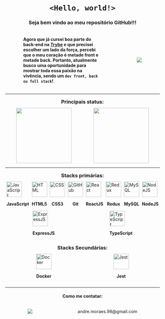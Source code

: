 <h1 style="text-align: center"><code >&lt;Hello, world!&gt;</code></h1>

<h3
  style="text-align: center;"
>
  Seja bem vindo ao meu repositório GitHub!!!
</h3>

<div
  style="
    display: flex;
    flex-direction: row;
    justify-content: space-around;
    align-items: center;
    width: 100%;
    "
>

  <h4
    style="
      width: 50%;
    "
  >
    Agora que já cursei boa parte do back-end na <a href="https://www.betrybe.com/">Trybe</a> e que precisei escolher um lado da força, percebi que o meu coração é metade front e metade back. Portanto, atualmente busco uma oportunidade para mostrar toda essa paixão na vivência, sendo um <code>dev front, back ou full stack</code>!
  </h4>

  <div
    style="
      text-align: center
    "
  >
    <img src="https://thumbs.gfycat.com/ColorfulUnevenIndianhare-size_restricted.gif">
  </div>

</div>

---

<h3
  style="
    text-align: center;
    margin: 15px 0 10px;
  "
>
  Principais status:
</h3>

<div
  style="
    display: flex;
    flex-direction: row;
    justify-content: space-around;
    align-items: center;
    flex-wrap: wrap;
  "
>
  <img height="180em" src="https://github-readme-stats.vercel.app/api?username=andremoraes98&show_icons=true&theme=github_dark&include_all_commits=true&count_private=true&locale=pt-br"/>
  <img height="180em" src="https://github-readme-stats.vercel.app/api/top-langs/?username=andremoraes98&layout=compact&langs_count=7&theme=github_dark&locale=pt-br"/>
</div>

---

<h3
  style="
    text-align: center;
    margin: 15px 0 10px;
  "
>
  Stacks primárias:
</h3>

<div style="display: flex; flex-direction: row; justify-content: space-around; align-items: center; flex-wrap: wrap;">
  <div>
    <img alt="JavaScript" height="50" width="50" src="https://cdn.jsdelivr.net/gh/devicons/devicon/icons/javascript/javascript-original.svg">
    <p style="text-align: center; font-weight: 700">JavaScript</p>
  </div>
  <div>
    <img alt="HTML" height="50" width="50" src="https://cdn.jsdelivr.net/gh/devicons/devicon/icons/html5/html5-original-wordmark.svg" />
    <p style="text-align: center; font-weight: 700">HTML5</p>
  </div>
  <div>
    <img alt="CSS" height="50" width="50" src="https://cdn.jsdelivr.net/gh/devicons/devicon/icons/css3/css3-original-wordmark.svg">
    <p style="text-align: center; font-weight: 700">CSS3</p>
  </div>
  <div>
    <img alt="GitHub" height="50" width="50" src="https://cdn.jsdelivr.net/gh/devicons/devicon/icons/git/git-original-wordmark.svg" />
    <p style="text-align: center; font-weight: 700">Git</p>
  </div>
  <div>
    <img alt="React" height="50" width="50" src="https://cdn.jsdelivr.net/gh/devicons/devicon/icons/react/react-original-wordmark.svg">
    <p style="text-align: center; font-weight: 700">ReactJS</p>
  </div>
  <div>
    <img alt="Redux" height="50" width="50" src="https://cdn.jsdelivr.net/gh/devicons/devicon/icons/redux/redux-original.svg">
    <p style="text-align: center; font-weight: 700">Redux</p>
  </div>
  <div>
    <img alt="MySQL" height="50" width="50" src="https://cdn.jsdelivr.net/gh/devicons/devicon/icons/mysql/mysql-plain-wordmark.svg">
    <p style="text-align: center; font-weight: 700">MySQL</p>
  </div>
  <div>
    <img alt="NodeJS" height="50" width="50" src="https://cdn.jsdelivr.net/gh/devicons/devicon/icons/nodejs/nodejs-original-wordmark.svg">
    <p style="text-align: center; font-weight: 700">NodeJS</p>
  </div>
  <div>
    <img alt="ExpressJS" height="50" width="50" src="https://cdn.jsdelivr.net/gh/devicons/devicon/icons/express/express-original-wordmark.svg">
    <p style="text-align: center; font-weight: 700">ExpressJS</p>
  </div>
  <div>
    <img alt="TypeScript" height="50" width="50" src="https://cdn.jsdelivr.net/gh/devicons/devicon/icons/typescript/typescript-original.svg">
    <p style="text-align: center; font-weight: 700">TypeScript</p>
  </div>
</div>

<h3
  style="
    text-align: center;
    margin: 15px 0 10px;
  "
>
  Stacks Secundárias:
</h3>

<div
  style="
    display: flex;
    flex-direction: row;
    justify-content: space-around;
    align-items: center;
    flex-wrap: wrap;
  "
>
  <div>
    <img alt="Docker" height="50" width="50" src="https://cdn.jsdelivr.net/gh/devicons/devicon/icons/docker/docker-plain-wordmark.svg">
    <p style="text-align: center; font-weight: 700">Docker</p>
  </div>
  <div>
    <img alt="Jest" height="50" width="50" src="https://cdn.jsdelivr.net/gh/devicons/devicon/icons/jest/jest-plain.svg">
    <p style="text-align: center; font-weight: 700">Jest</p>
  </div>
</div>

 ---
 
<h4 style="text-align: center">Como me contatar:</h4>

<div
  style="
    display: flex;
    flex-direction: row;
    justify-content: space-around;
    align-items: center;
    flex-wrap: wrap;
  "
> 
  <a href="https://www.linkedin.com/in/moraesandre/" target="_blank"><img src="https://img.shields.io/badge/-LinkedIn-%230077B5?style=for-the-badge&logo=linkedin&logoColor=white" target="_blank"></a>
  <p>andre.moraes.98@gmail.com</p>
</div>

